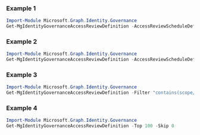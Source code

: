 ### Example 1
``` powershell
Import-Module Microsoft.Graph.Identity.Governance
Get-MgIdentityGovernanceAccessReviewDefinition -AccessReviewScheduleDefinitionId $accessReviewScheduleDefinitionId
```
### Example 2
``` powershell
Import-Module Microsoft.Graph.Identity.Governance
Get-MgIdentityGovernanceAccessReviewDefinition -AccessReviewScheduleDefinitionId $accessReviewScheduleDefinitionId
```
### Example 3
``` powershell
Import-Module Microsoft.Graph.Identity.Governance
Get-MgIdentityGovernanceAccessReviewDefinition -Filter "contains(scope/microsoft.graph.accessReviewQueryScope/query, './members')" 
```
### Example 4
``` powershell
Import-Module Microsoft.Graph.Identity.Governance
Get-MgIdentityGovernanceAccessReviewDefinition -Top 100 -Skip 0 
```
